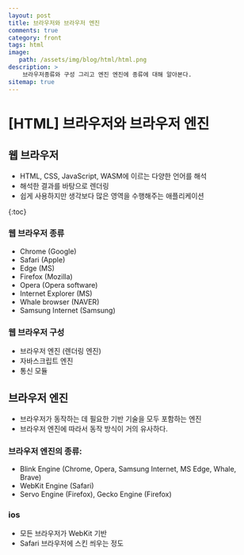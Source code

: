 ```yaml
---
layout: post
title: 브라우저와 브라우저 엔진
comments: true
category: front
tags: html
image: 
   path: /assets/img/blog/html/html.png 
description: >
    브라우저종류와 구성 그리고 엔진 엔진에 종류에 대해 알아본다.
sitemap: true
---
```


# [HTML] 브라우저와 브라우저 엔진

## 웹 브라우저
- HTML, CSS, JavaScript, WASM에 이르는 다양한 언어를 해석
- 해석한 결과를 바탕으로 렌더링
- 쉽게 사용하지만 생각보다 많은 영역을 수행해주는 애플리케이션

<!--more-->
{:toc}

### 웹 브라우저 종류
- Chrome (Google)
- Safari (Apple)
- Edge (MS)
- Firefox (Mozilla)
- Opera (Opera software)
- Internet Explorer (MS)
- Whale browser (NAVER)
- Samsung Internet (Samsung)

### 웹 브라우저 구성
- 브라우저 엔진 (렌더링 엔진)
- 자바스크립트 엔진
- 통신 모듈

## 브라우저 엔진
- 브라우저가 동작하는 데 필요한 기반 기술을 모두 포함하는 엔진
- 브라우저 엔진에 따라서 동작 방식이 거의 유사하다.

### 브라우저 엔진의 종류:
- Blink Engine (Chrome, Opera, Samsung Internet, MS Edge, Whale, Brave)
- WebKit Engine (Safari)
- Servo Engine (Firefox), Gecko Engine (Firefox)

### ios
- 모든 브라우저가 WebKit 기반
- Safari 브라우저에 스킨 씌우는 정도